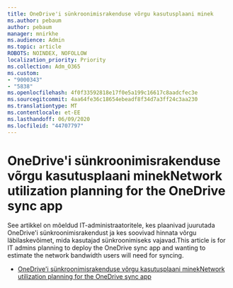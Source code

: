 ```yaml
---
title: OneDrive'i sünkroonimisrakenduse võrgu kasutusplaani minek
ms.author: pebaum
author: pebaum
manager: mnirkhe
ms.audience: Admin
ms.topic: article
ROBOTS: NOINDEX, NOFOLLOW
localization_priority: Priority
ms.collection: Adm_O365
ms.custom:
- "9000343"
- "5838"
ms.openlocfilehash: 4f0f33592818e17f0e5a199c16617c8aadcfec3e
ms.sourcegitcommit: 4aa64fe36c18654ebeadf8f34d7a3ff24c3aa230
ms.translationtype: MT
ms.contentlocale: et-EE
ms.lasthandoff: 06/09/2020
ms.locfileid: "44707797"
---
```

# <a name="network-utilization-planning-for-the-onedrive-sync-app"></a><span data-ttu-id="b5c33-102">OneDrive'i sünkroonimisrakenduse võrgu kasutusplaani minek</span><span class="sxs-lookup"><span data-stu-id="b5c33-102">Network utilization planning for the OneDrive sync app</span></span>

<span data-ttu-id="b5c33-103">See artikkel on mõeldud IT-administraatoritele, kes plaanivad juurutada OneDrive'i sünkroonimisrakendust ja kes soovivad hinnata võrgu läbilaskevõimet, mida kasutajad sünkroonimiseks vajavad.</span><span class="sxs-lookup"><span data-stu-id="b5c33-103">This article is for IT admins planning to deploy the OneDrive sync app and wanting to estimate the network bandwidth users will need for syncing.</span></span>  

- [<span data-ttu-id="b5c33-104">OneDrive'i sünkroonimisrakenduse võrgu kasutusplaani minek</span><span class="sxs-lookup"><span data-stu-id="b5c33-104">Network utilization planning for the OneDrive sync app</span></span>](https://docs.microsoft.com/onedrive/network-utilization-planning)